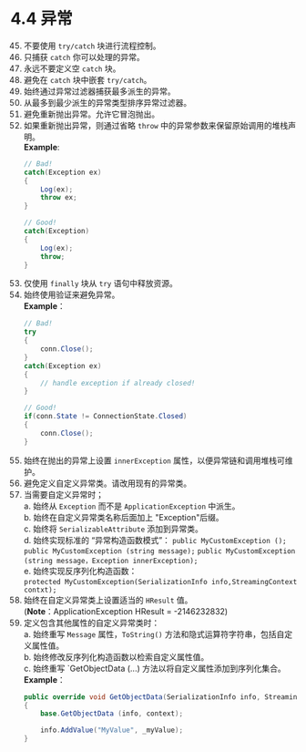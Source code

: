 # 4.4 异常

45. 不要使用 `try/catch` 块进行流程控制。
46. 只捕获 `catch` 你可以处理的异常。 
47. 永远不要定义空 `catch` 块。 
48. 避免在 `catch` 块中嵌套 `try/catch`。 
49. 始终通过异常过滤器捕获最多派生的异常。 
50. 从最多到最少派生的异常类型排序异常过滤器。 
51. 避免重新抛出异常。允许它冒泡抛出。 
52. 如果重新抛出异常，则通过省略 `throw` 中的异常参数来保留原始调用的堆栈声明。  
    **Example**:
    ```C#
    // Bad! 
    catch(Exception ex) 
    {
        Log(ex);
        throw ex; 
    }

    // Good! 
    catch(Exception) 
    {
        Log(ex);
        throw; 
    }
    ```
53. 仅使用 `finally` 块从 `try` 语句中释放资源。
54. 始终使用验证来避免异常。  
    **Example**：
    ```C#
    // Bad! 
    try 
    {
        conn.Close(); 
    } 
    catch(Exception ex) 
    {
        // handle exception if already closed! 
    }

    // Good!
    if(conn.State != ConnectionState.Closed) 
    { 
        conn.Close(); 
    }
    ```
55. 始终在抛出的异常上设置 `innerException` 属性，以便异常链和调用堆栈可维护。 
56. 避免定义自定义异常类。请改用现有的异常类。 
57. 当需要自定义异常时；  
    a. 始终从 `Exception` 而不是  `ApplicationException` 中派生。  
    b. 始终在自定义异常类名称后面加上 "Exception"后缀。  
    c. 始终将 `SerializableAttribute` 添加到异常类。  
    d. 始终实现标准的 “异常构造函数模式”：     `public MyCustomException ();`
    `public MyCustomException (string message);`
    `public MyCustomException (string message，Exception innerException);`  
    e. 始终实现反序列化构造函数：  
    `protected MyCustomException(SerializationInfo info,StreamingContext contxt);`
58. 始终在自定义异常类上设置适当的 `HResult` 值。  
(**Note**：ApplicationException HResult = -2146232832)
59. 定义包含其他属性的自定义异常类时：  
    a. 始终重写 `Message` 属性，`ToString()` 方法和隐式运算符字符串，包括自定义属性值。  
    b. 始终修改反序列化构造函数以检索自定义属性值。  
    c. 始终重写 `GetObjectData (...) 方法以将自定义属性添加到序列化集合。  
    **Example**： 
    ```C#
    public override void GetObjectData(SerializationInfo info, StreamingContext context) 
    { 
        base.GetObjectData (info, context);

        info.AddValue("MyValue", _myValue);
    }
    ```